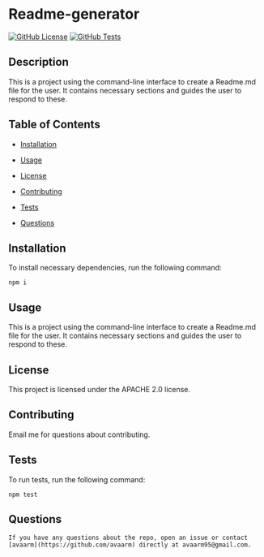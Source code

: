 

# Readme-generator
[![GitHub License](https://img.shields.io/badge/license-APACHE-2.0-blue.svg)](#license)
[![GitHub Tests](https://img.shields.io/badge/tests-npm-test-pink.svg)](https://github.com/avaarm/Readme-generator#installation)
   
## Description
    
 This is a project using the command-line interface to create a Readme.md file for the user. It contains necessary sections and guides the user to respond  to these. 
    
## Table of Contents 
    
* [Installation](#installation)

* [Usage](#usage)
    
* [License](#license)
    
* [Contributing](#contributing)
    
* [Tests](#tests)
    
* [Questions](#questions)
    
## Installation
    
To install necessary dependencies, run the following command:
    
    
    npm i
    
    
## Usage
    
 This is a project using the command-line interface to create a Readme.md file for the user. It contains necessary sections and guides the user to respond  to these. 
    
## License
    
This project is licensed under the APACHE 2.0 license.
      
## Contributing
    
Email me for questions about contributing.
    
## Tests
    
To run tests, run the following command:
    
    
    npm test
    
    
## Questions
    
    If you have any questions about the repo, open an issue or contact [avaarm](https://github.com/avaarm) directly at avaarm95@gmail.com.
        
